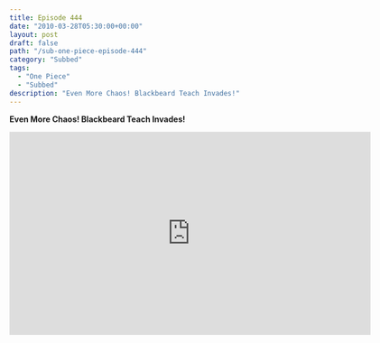 ```yaml
---
title: Episode 444
date: "2010-03-28T05:30:00+00:00"
layout: post
draft: false
path: "/sub-one-piece-episode-444"
category: "Subbed"
tags:
  - "One Piece"
  - "Subbed"
description: "Even More Chaos! Blackbeard Teach Invades!"
---
```


**Even More Chaos! Blackbeard Teach Invades!**

<iframe width="640" height="360" src="https://www.rapidvideo.com/e/G6FRPEQWYF" frameborder="0" marginwidth=0 marginheight=0 scrolling=no allowfullscreen></iframe>

